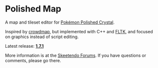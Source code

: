 # Polished Map

A map and tileset editor for [Pokémon Polished Crystal](https://github.com/roukaour/polishedcrystal).

Inspired by [crowdmap](https://github.com/yenatch/crowdmap), but implemented with C++ and [FLTK](http://www.fltk.org/), and focused on graphics instead of script editing.

Latest release: [**1.7.1**](https://github.com/roukaour/polished-map/releases/tag/v1.7.1)

More information is at the [Skeetendo Forums](https://hax.iimarckus.org/topic/7222/). If you have questions or comments, please go there.
